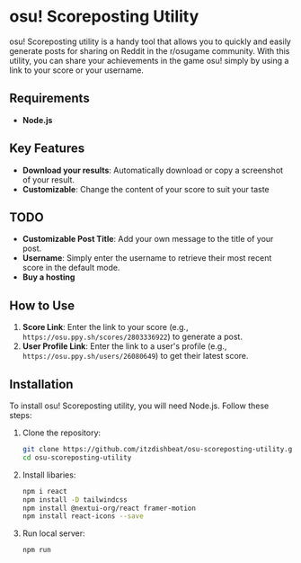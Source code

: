 # osu! Scoreposting Utility

osu! Scoreposting utility is a handy tool that allows you to quickly and easily generate posts for sharing on Reddit in the r/osugame community. With this utility, you can share your achievements in the game osu! simply by using a link to your score or your username.

## Requirements

- **Node.js**

## Key Features

- **Download your results**: Automatically download or copy a screenshot of your result.
- **Customizable**: Change the content of your score to suit your taste

## TODO

- **Customizable Post Title**: Add your own message to the title of your post.
- **Username**: Simply enter the username to retrieve their most recent score in the default mode.
- **Buy a hosting**

## How to Use

1. **Score Link**: Enter the link to your score (e.g., `https://osu.ppy.sh/scores/2803336922`) to generate a post.
2. **User Profile Link**: Enter the link to a user's profile (e.g., `https://osu.ppy.sh/users/26080649`) to get their latest score.

## Installation

To install osu! Scoreposting utility, you will need Node.js. Follow these steps:

1. Clone the repository:

   ```bash
   git clone https://github.com/itzdishbeat/osu-scoreposting-utility.git
   cd osu-scoreposting-utility
   ```
2. Install libaries:
   ```bash
   npm i react
   npm install -D tailwindcss
   npm install @nextui-org/react framer-motion
   npm install react-icons --save
   ```

2. Run local server:

   ```bash
   npm run
   ```
